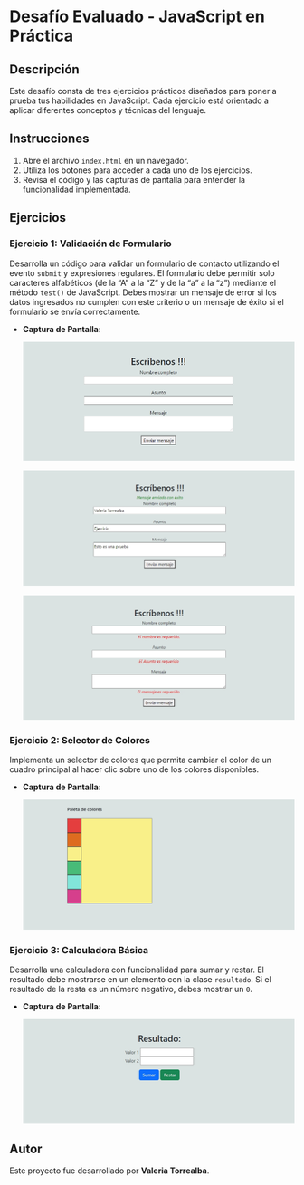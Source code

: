 # Desafío Evaluado - JavaScript en Práctica

## Descripción

Este desafío consta de tres ejercicios prácticos diseñados para poner a prueba tus habilidades en JavaScript. Cada ejercicio está orientado a aplicar diferentes conceptos y técnicas del lenguaje.

## Instrucciones

1. Abre el archivo `index.html` en un navegador.
2. Utiliza los botones para acceder a cada uno de los ejercicios.
3. Revisa el código y las capturas de pantalla para entender la funcionalidad implementada.

## Ejercicios

### Ejercicio 1: Validación de Formulario

Desarrolla un código para validar un formulario de contacto utilizando el evento `submit` y expresiones regulares. El formulario debe permitir solo caracteres alfabéticos (de la “A” a la “Z” y de la “a” a la “z”) mediante el método `test()` de JavaScript. Debes mostrar un mensaje de error si los datos ingresados no cumplen con este criterio o un mensaje de éxito si el formulario se envía correctamente.

- **Captura de Pantalla**:

    ![ejercicio1](assets/screenshot/ejercicio1.png)
  
    ![ejercicio1](assets/screenshot/ejercicio1.1.png)
  
    ![ejercicio1](assets/screenshot/ejercicio1.2.png)

### Ejercicio 2: Selector de Colores

Implementa un selector de colores que permita cambiar el color de un cuadro principal al hacer clic sobre uno de los colores disponibles.

- **Captura de Pantalla**:

    ![ejercicio2](assets/screenshot/ejercicio2.png)

### Ejercicio 3: Calculadora Básica

Desarrolla una calculadora con funcionalidad para sumar y restar. El resultado debe mostrarse en un elemento con la clase `resultado`. Si el resultado de la resta es un número negativo, debes mostrar un `0`.

- **Captura de Pantalla**:

    ![ejercicio3](assets/screenshot/ejercicio3.png)

## Autor

Este proyecto fue desarrollado por **Valeria Torrealba**.
